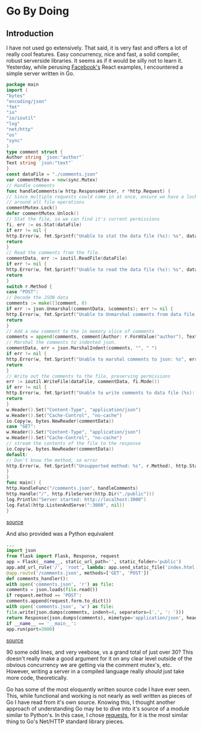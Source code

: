 # Go By Doing

## Introduction
I have not used go extensively. That said, it is very fast and offers a lot of really cool
features. Easy concurrency, nice and fast, a solid compiler, robust serverside libraries.
It seems as if it would be silly not to learn it. Yesterday, while perusing [Facebook's](http://www.github.com/facebook)
React examples, I encountered a simple server written in Go.

```GO
package main
import (
"bytes"
"encoding/json"
"fmt"
"io"
"io/ioutil"
"log"
"net/http"
"os"
"sync"
)
type comment struct {
Author string `json:"author"`
Text string `json:"text"`
}
const dataFile = "./comments.json"
var commentMutex = new(sync.Mutex)
// Handle comments
func handleComments(w http.ResponseWriter, r *http.Request) {
// Since multiple requests could come in at once, ensure we have a lock
// around all file operations
commentMutex.Lock()
defer commentMutex.Unlock()
// Stat the file, so we can find it's current permissions
fi, err := os.Stat(dataFile)
if err != nil {
http.Error(w, fmt.Sprintf("Unable to stat the data file (%s): %s", dataFile, err), http.StatusInternalServerError)
return
}
// Read the comments from the file.
commentData, err := ioutil.ReadFile(dataFile)
if err != nil {
http.Error(w, fmt.Sprintf("Unable to read the data file (%s): %s", dataFile, err), http.StatusInternalServerError)
return
}
switch r.Method {
case "POST":
// Decode the JSON data
comments := make([]comment, 0)
if err := json.Unmarshal(commentData, &comments); err != nil {
http.Error(w, fmt.Sprintf("Unable to Unmarshal comments from data file (%s): %s", dataFile, err), http.StatusInternalServerError)
return
}
// Add a new comment to the in memory slice of comments
comments = append(comments, comment{Author: r.FormValue("author"), Text: r.FormValue("text")})
// Marshal the comments to indented json.
commentData, err = json.MarshalIndent(comments, "", " ")
if err != nil {
http.Error(w, fmt.Sprintf("Unable to marshal comments to json: %s", err), http.StatusInternalServerError)
return
}
// Write out the comments to the file, preserving permissions
err := ioutil.WriteFile(dataFile, commentData, fi.Mode())
if err != nil {
http.Error(w, fmt.Sprintf("Unable to write comments to data file (%s): %s", dataFile, err), http.StatusInternalServerError)
return
}
w.Header().Set("Content-Type", "application/json")
w.Header().Set("Cache-Control", "no-cache")
io.Copy(w, bytes.NewReader(commentData))
case "GET":
w.Header().Set("Content-Type", "application/json")
w.Header().Set("Cache-Control", "no-cache")
// stream the contents of the file to the response
io.Copy(w, bytes.NewReader(commentData))
default:
// Don't know the method, so error
http.Error(w, fmt.Sprintf("Unsupported method: %s", r.Method), http.StatusMethodNotAllowed)
}
}
func main() {
http.HandleFunc("/comments.json", handleComments)
http.Handle("/", http.FileServer(http.Dir("./public")))
log.Println("Server started: http://localhost:3000")
log.Fatal(http.ListenAndServe(":3000", nil))
}

```

[source](https://github.com/reactjs/react-tutorial/blob/master/server.go)

And also provided was a Python equivalent

```PYTHON
...
import json
from flask import Flask, Response, request
app = Flask(__name__, static_url_path='', static_folder='public')
app.add_url_rule('/', 'root', lambda: app.send_static_file('index.html'))
@app.route('/comments.json', methods=['GET', 'POST'])
def comments_handler():
with open('comments.json', 'r') as file:
comments = json.loads(file.read())
if request.method == 'POST':
comments.append(request.form.to_dict())
with open('comments.json', 'w') as file:
file.write(json.dumps(comments, indent=4, separators=(',', ': ')))
return Response(json.dumps(comments), mimetype='application/json', headers={'Cache-Control': 'no-cache'})
if __name__ == '__main__':
app.run(port=3000)
```
[source](https://github.com/reactjs/react-tutorial/blob/master/server.py)

90 some odd lines, and very veebose, vs a grand total of just over 30? This doesn't really make a good
argument for it on any clear level outside of the obvious concurrency we are getting via the comment
mutex's, etc. However, writing a server in a compiled language really *should* just take more code,
theoretically. 

Go has some of the most eloquently written source code I have ever seen. This, while functional and
working is not nearly as well written as pieces of Go I have read from it's own source. Knowing this,
I thought another approach of understanding Go may be to dive into it's source of a module similar
to Python's. In this case, I chose [requests](http://docs.python-requests.org/en/latest/), for it is
the most similar thing to Go's Net/HTTP standard library pieces.
